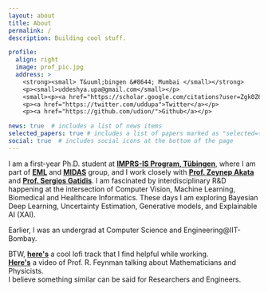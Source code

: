 ```yaml
---
layout: about
title: About
permalink: /
description: Building cool stuff.

profile:
  align: right
  image: prof_pic.jpg
  address: >
    <strong><small> T&uuml;bingen &#8644; Mumbai </small></strong>
    <p><small>uddeshya.upa@gmail.com</small></p>
    <small><p><a href="https://scholar.google.com/citations?user=Zgk0Z6kAAAAJ&hl=en">Google Scholar</a></p>
    <p><a href="https://twitter.com/uddupa">Twitter</a></p>
    <p><a href="https://github.com/udion/">Github</a></p>

news: true  # includes a list of news items
selected_papers: true # includes a list of papers marked as "selected={true}"
social: true  # includes social icons at the bottom of the page
---
```


I am a first-year Ph.D. student at [**IMPRS-IS Program, T&uuml;bingen**](https://imprs.is.mpg.de/), where I am part of [**EML**](https://eml-unitue.de/) and [**MIDAS**](http://midaslab.org/) group, and I work closely with [**Prof. Zeynep Akata**](https://eml-unitue.de/people/zeynep-akata) and [**Prof. Sergios Gatidis**](https://www.medizin.uni-tuebingen.de/de/das-klinikum/mitarbeiter/profil/1479).
I am fascinated by interdisciplinary R&D happening at the intersection of 
Computer Vision, Machine Learning, Biomedical and Healthcare Informatics.
These days I am exploring Bayesian Deep Learning, Uncertainty Estimation, Generative models, and Explainable AI (XAI).

Earlier, I was an undergrad at Computer Science and Engineering@IIT-Bombay. 

BTW, [**here's**](https://www.youtube.com/watch?v=5qap5aO4i9A) a cool lofi track that I find helpful while working.
<br/>
[**Here's**](https://www.youtube.com/watch?v=obCjODeoLVw) a video of Prof. R. Feynman talking about Mathematicians and Physicists. <br/>
I believe something similar can be said for Researchers and Engineers.
